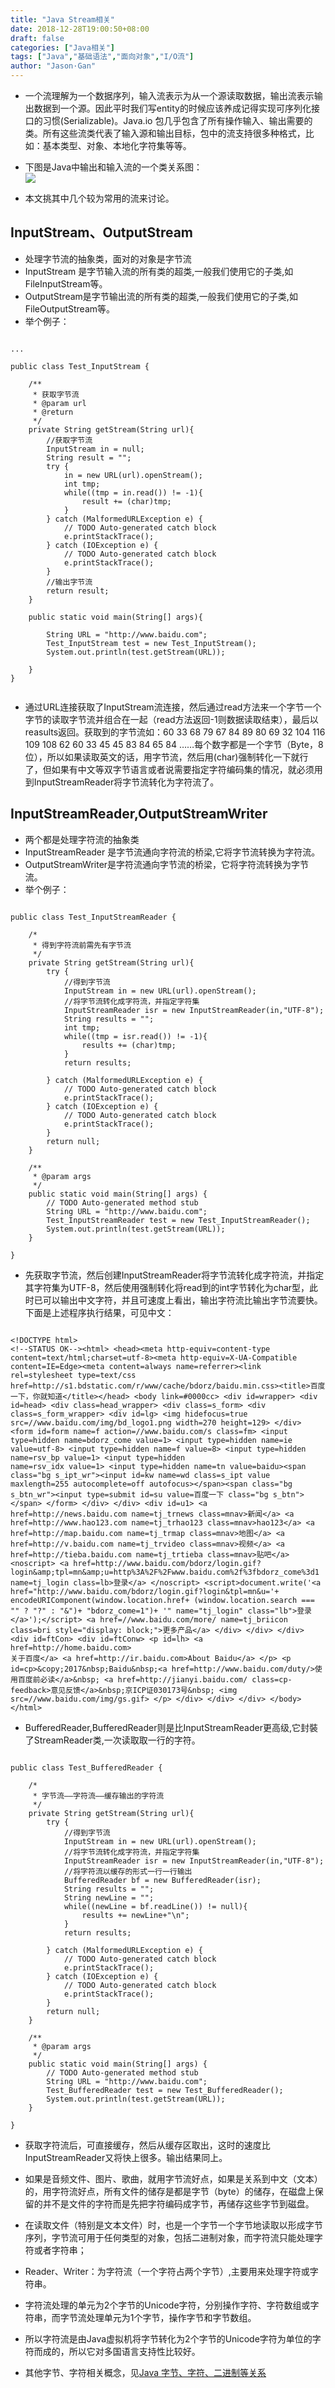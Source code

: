 ```yaml
---
title: "Java Stream相关"
date: 2018-12-28T19:00:50+08:00
draft: false
categories: ["Java相关"]
tags: ["Java","基础语法","面向对象","I/O流"]
author: "Jason·Gan"
---
```

* 一个流理解为一个数据序列，输入流表示为从一个源读取数据，输出流表示输出数据到一个源。因此平时我们写entity的时候应该养成记得实现可序列化接口的习惯(Serializable)。Java.io 包几乎包含了所有操作输入、输出需要的类。所有这些流类代表了输入源和输出目标，包中的流支持很多种格式，比如：基本类型、对象、本地化字符集等等。  
* 下图是Java中输出和输入流的一个类关系图：  
![](/image/stream/1.png)  

* 本文挑其中几个较为常用的流来讨论。  

## InputStream、OutputStream  
* 处理字节流的抽象类，面对的对象是字节流  
* InputStream 是字节输入流的所有类的超类,一般我们使用它的子类,如FileInputStream等。  
* OutputStream是字节输出流的所有类的超类,一般我们使用它的子类,如FileOutputStream等。  
* 举个例子：  
``` 

...

public class Test_InputStream {

    /**
     * 获取字节流
     * @param url
     * @return
     */
    private String getStream(String url){
        //获取字节流
        InputStream in = null;
        String result = "";
        try {
            in = new URL(url).openStream();
            int tmp;
            while((tmp = in.read()) != -1){
                result += (char)tmp;
            }
        } catch (MalformedURLException e) {
            // TODO Auto-generated catch block
            e.printStackTrace();
        } catch (IOException e) {
            // TODO Auto-generated catch block
            e.printStackTrace();
        }
        //输出字节流
        return result;
    }

    public static void main(String[] args){

        String URL = "http://www.baidu.com";
        Test_InputStream test = new Test_InputStream();
        System.out.println(test.getStream(URL));

    }
}


```
* 通过URL连接获取了InputStream流连接，然后通过read方法来一个字节一个字节的读取字节流并组合在一起（read方法返回-1则数据读取结束），最后以reasults返回。获取到的字节流如：60 33 68 79 67 84 89 80 69 32 104 116 109 108 62 60 33 45 45 83 84 65 84 ……每个数字都是一个字节（Byte，8位），所以如果读取英文的话，用字节流，然后用(char)强制转化一下就行了，但如果有中文等双字节语言或者说需要指定字符编码集的情况，就必须用到InputStreamReader将字节流转化为字符流了。  

## InputStreamReader,OutputStreamWriter  
* 两个都是处理字符流的抽象类  
* InputStreamReader 是字节流通向字符流的桥梁,它将字节流转换为字符流。
* OutputStreamWriter是字符流通向字节流的桥梁，它将字符流转换为字节流。  
* 举个例子：  
```  

public class Test_InputStreamReader {

    /*
     * 得到字符流前需先有字节流
     */
    private String getStream(String url){
        try {
            //得到字节流
            InputStream in = new URL(url).openStream();
            //将字节流转化成字符流，并指定字符集
            InputStreamReader isr = new InputStreamReader(in,"UTF-8");
            String results = "";
            int tmp;
            while((tmp = isr.read()) != -1){
                results += (char)tmp;
            }
            return results;

        } catch (MalformedURLException e) {
            // TODO Auto-generated catch block
            e.printStackTrace();
        } catch (IOException e) {
            // TODO Auto-generated catch block
            e.printStackTrace();
        }
        return null;
    }

    /**
     * @param args
     */
    public static void main(String[] args) {
        // TODO Auto-generated method stub
        String URL = "http://www.baidu.com";
        Test_InputStreamReader test = new Test_InputStreamReader();
        System.out.println(test.getStream(URL));
    }

}

```  
* 先获取字节流，然后创建InputStreamReader将字节流转化成字符流，并指定其字符集为UTF-8，然后使用强制转化将read到的int字节转化为char型，此时已可以输出中文字符，并且可速度上看出，输出字符流比输出字节流要快。下面是上述程序执行结果，可见中文：  
```

<!DOCTYPE html>
<!--STATUS OK--><html> <head><meta http-equiv=content-type content=text/html;charset=utf-8><meta http-equiv=X-UA-Compatible content=IE=Edge><meta content=always name=referrer><link rel=stylesheet type=text/css href=http://s1.bdstatic.com/r/www/cache/bdorz/baidu.min.css><title>百度一下，你就知道</title></head> <body link=#0000cc> <div id=wrapper> <div id=head> <div class=head_wrapper> <div class=s_form> <div class=s_form_wrapper> <div id=lg> <img hidefocus=true src=//www.baidu.com/img/bd_logo1.png width=270 height=129> </div> <form id=form name=f action=//www.baidu.com/s class=fm> <input type=hidden name=bdorz_come value=1> <input type=hidden name=ie value=utf-8> <input type=hidden name=f value=8> <input type=hidden name=rsv_bp value=1> <input type=hidden
name=rsv_idx value=1> <input type=hidden name=tn value=baidu><span class="bg s_ipt_wr"><input id=kw name=wd class=s_ipt value maxlength=255 autocomplete=off autofocus></span><span class="bg s_btn_wr"><input type=submit id=su value=百度一下 class="bg s_btn"></span> </form> </div> </div> <div id=u1> <a href=http://news.baidu.com name=tj_trnews class=mnav>新闻</a> <a href=http://www.hao123.com name=tj_trhao123 class=mnav>hao123</a> <a href=http://map.baidu.com name=tj_trmap class=mnav>地图</a> <a href=http://v.baidu.com name=tj_trvideo class=mnav>视频</a> <a href=http://tieba.baidu.com name=tj_trtieba class=mnav>贴吧</a> <noscript> <a href=http://www.baidu.com/bdorz/login.gif?login&amp;tpl=mn&amp;u=http%3A%2F%2Fwww.baidu.com%2f%3fbdorz_come%3d1 name=tj_login class=lb>登录</a> </noscript> <script>document.write('<a href="http://www.baidu.com/bdorz/login.gif?login&tpl=mn&u='+ encodeURIComponent(window.location.href+ (window.location.search === "" ? "?" : "&")+ "bdorz_come=1")+ '" name="tj_login" class="lb">登录</a>');</script> <a href=//www.baidu.com/more/ name=tj_briicon class=bri style="display: block;">更多产品</a> </div> </div> </div> <div id=ftCon> <div id=ftConw> <p id=lh> <a href=http://home.baidu.com>
关于百度</a> <a href=http://ir.baidu.com>About Baidu</a> </p> <p id=cp>&copy;2017&nbsp;Baidu&nbsp;<a href=http://www.baidu.com/duty/>使用百度前必读</a>&nbsp; <a href=http://jianyi.baidu.com/ class=cp-feedback>意见反馈</a>&nbsp;京ICP证030173号&nbsp; <img src=//www.baidu.com/img/gs.gif> </p> </div> </div> </div> </body> </html>
```

* BufferedReader,BufferedReader则是比InputStreamReader更高级,它封裝了StreamReader类,一次读取取一行的字符。  
```

public class Test_BufferedReader {

    /*
     * 字节流——字符流——缓存输出的字符流
     */
    private String getStream(String url){
        try {
            //得到字节流
            InputStream in = new URL(url).openStream();
            //将字节流转化成字符流，并指定字符集
            InputStreamReader isr = new InputStreamReader(in,"UTF-8");
            //将字符流以缓存的形式一行一行输出
            BufferedReader bf = new BufferedReader(isr); 
            String results = "";
            String newLine = "";
            while((newLine = bf.readLine()) != null){
                results += newLine+"\n";
            }
            return results;

        } catch (MalformedURLException e) {
            // TODO Auto-generated catch block
            e.printStackTrace();
        } catch (IOException e) {
            // TODO Auto-generated catch block
            e.printStackTrace();
        }
        return null;
    }

    /**
     * @param args
     */
    public static void main(String[] args) {
        // TODO Auto-generated method stub
        String URL = "http://www.baidu.com";
        Test_BufferedReader test = new Test_BufferedReader();
        System.out.println(test.getStream(URL));
    }

}
```  
* 获取字符流后，可直接缓存，然后从缓存区取出，这时的速度比InputStreamReader又将快上很多。输出结果同上。  

* 如果是音频文件、图片、歌曲，就用字节流好点，如果是关系到中文（文本）的，用字符流好点，所有文件的储存是都是字节（byte）的储存，在磁盘上保留的并不是文件的字符而是先把字符编码成字节，再储存这些字节到磁盘。
* 在读取文件（特别是文本文件）时，也是一个字节一个字节地读取以形成字节序列，字节流可用于任何类型的对象，包括二进制对象，而字符流只能处理字符或者字符串；

* Reader、Writer：为字符流（一个字符占两个字节）,主要用来处理字符或字符串。
* 字符流处理的单元为2个字节的Unicode字符，分别操作字符、字符数组或字符串，而字节流处理单元为1个字节，操作字节和字节数组。
* 所以字符流是由Java虚拟机将字节转化为2个字节的Unicode字符为单位的字符而成的，所以它对多国语言支持性比较好。  
* 其他字节、字符相关概念，见[Java 字节、字符、二进制等关系](/posts/byte-stream/)



